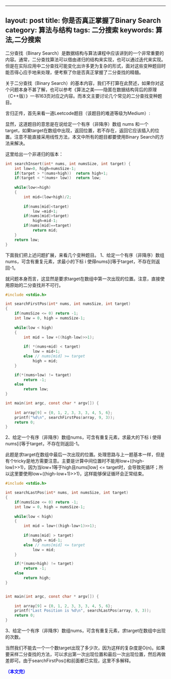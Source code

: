 
---
layout: post
title: 你是否真正掌握了Binary Search
category: 算法与结构
tags: 二分搜索
keywords: 算法,二分搜索
---


二分查找（Binary Search）是数据结构与算法课程中应该讲到的一个非常重要的内容。通常，二分查找算法可以借由递归的结构来实现，也可以通过迭代来实现。但是在实际应用中二分查找可能变化出许多更为复杂的形式，面对这些变种题目时能否得心应手地来处理，便考察了你是否真正掌握了二分查找的精髓。



关于二分查找（Binary Search）的基本内容，我们不打算在此赘述，如果你对这个问题本身不甚了解，也可以参考《算法之美——隐匿在数据结构背后的原理（C++版）》一书163页对应之内容。而本文主要讨论几个常见的二分查找变种题目。



言归正传，首先来看一道Leetcode题目（该题目的难道等级为Medium）:

显然，这道题目的意思是在说给定一个有序（非降序）数组 nums 和一个 target，如果target在数组中出现，返回位置，若不存在，返回它应该插入的位置。注意不能直接采用线性方法，本文中所有的题目都要使用Binary Search的方法来解决。

这里给出一个非递归的版本：

```c
int searchInsert(int* nums, int numsSize, int target) {
    int low=0, high=numsSize-1;
    if(target > *(nums+high))  return high+1;  
    if(target < *(nums+ low))  return low; 
    
    while(low<=high)
    {
        int mid=(low+high)/2;
        
        if(nums[mid]<target)
            low =mid+1;    
        if(nums[mid]>target)    
            high=mid-1;
        if(nums[mid]==target)    
            return mid; 
    }
    return low;
}
```

下面我们把上述问题扩展，来看几个变种题目。
1、给定一个有序（非降序）数组 nums，可含有重复元素，求最小的下标 i 使得nums[i]等于target，不存在则返回-1。

就问题本身而言，这显然是要求target在数组中第一次出现的位置。注意，直接使用原始的二分查找并不可行。

```c
#include <stdio.h>

int searchFirstPos(int* nums, int numsSize, int target)
{
    if(numsSize <= 0) return -1;
    int low = 0, high = numsSize-1;
    
    while(low < high)
    {
        int mid = low +((high-low)>>1);
        
        if( *(nums+mid) < target)
            low = mid+1;
        else // nums[mid] >= target
            high = mid;
    }

    if(*(nums+low) != target)
        return -1;
    else
        return low;
}

int main(int argc, const char * argv[]) {
    
    int array[9] = {0, 1, 2, 3, 3, 3, 4, 5, 6};
    printf("%d\n", searchFirstPos(array, 9, 3));
    return 0;
}
```

2、给定一个有序（非降序）数组nums，可含有重复元素，求最大的下标 i 使得nums[i]等于target，不存在则返回-1。

此题是求target在数组中最后一次出现的位置。处理思路与上一题基本一样，但是有个tricky是地方需要注意。主要是计算中间位置时不能用low+((high-low)>>1)，因为当low+1等于high且nums[low] <= target时，会导致死循环；所以这里要使用low+((high-low+1)>>1)，这样能够保证循环会正常结束。

```c
#include <stdio.h>

int searchLastPos(int* nums, int numsSize, int target)
{
    if(numsSize <= 0) return -1;
    int low = 0, high = numsSize-1;
    
    while(low < high)
    {
        int mid = low+((high-low+1)>>1);
        
        if(nums[mid] > target)
            high = mid-1;
        else // nums[mid] <= target
            low = mid;
    }

    if(*(nums+high) != target)
        return -1;
    else
        return high;
}


int main(int argc, const char * argv[]) {
    
    int array[9] = {0, 1, 2, 3, 3, 3, 4, 5, 6};
    printf("Last Position is %d\n", searchLastPos(array, 9, 3));
    return 0;
}
```

3、给定一个有序（非降序）数组nums，可含有重复元素，求target在数组中出现的次数。

当然我们不能去一个一个数target出现了多少次，因为这样的复杂度是O(n)。如果要采样二分查找的方法，可以求出第一次出现位置和最后一次出现位置，然后再做差即可。由于searchFirstPos()和前面都已实现，这里不多解释。



<span style="color:blue">**（本文完）**</span>
